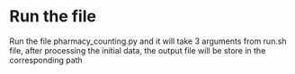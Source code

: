 
# Run the file

Run the file pharmacy_counting.py and it will take 3 arguments from run.sh file, 
after processing the initial data, the output file will be store in the corresponding path